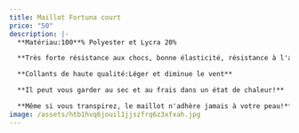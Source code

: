 ```yaml
---
title: Maillot Fortuna court
price: "50"
description: |-
  **Matériau:100**% Polyester et Lycra 20%

  **Très forte résistance aux chocs, bonne élasticité, résistance à l'abrasion**

  **Collants de haute qualité:Léger et diminue le vent**

  **Il peut vous garder au sec et au frais dans un état de chaleur!**

  **Même si vous transpirez, le maillot n'adhère jamais à votre peau!**
image: /assets/htb1hvq6jouil1jjszfrq6z3xfxah.jpg
---
```

